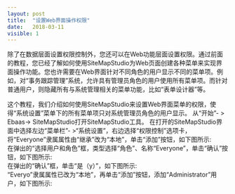 ```yaml
---
layout: post
title:  "设置Web界面操作权限"
date:   2018-03-11
visible: 1
---
```


除了在数据层面设置权限控制外，您还可以在Web功能层面设置权限。通过前面的教程，您已经了解如何使用SiteMapStudio为Web页面创建各种菜单来实现界面操作功能。您也许需要在Web界面针对不同角色的用户显示不同的菜单项。例如，对“事务跟踪管理”系统，允许具有管理员角色的用户使用所有菜单项。而针对普通用户，则隐藏所有与系统管理相关的菜单功能，比如“表单设计器”等。

这个教程，我们介绍如何使用SiteMapStudio来设置Web界面菜单的权限，使得“系统设置”菜单下的所有菜单项只对系统管理员角色的用户显示。
从“开始”- > Ebaas-> SiteMapStudio打开SiteMapStudio工具。 在打开的SiteMapStudio界面中选择左边“菜单栏”- >“系统设置”，右边选择“权限控制”选项卡，将“Everyone”隶属属性由“继承”改为“本地”，单击“添加”按钮，如下图所示:
<img src="{{'/assets/img/2018-3-11-设置Web界面操作权限1.png' | prepend: site.baseurl }}" alt=""><br>
在弹出的“选择用户和角色”框，类型选择“角色”、名称“Everyone”，单击“确认”按钮，如下图所示:
<img src="{{'/assets/img/2018-3-11-设置Web界面操作权限2.png' | prepend: site.baseurl }}" alt=""><br>
在弹出的“确认”框，单击“是（y）”，如下图所示:
<img src="{{'/assets/img/2018-3-11-设置Web界面操作权限3.png' | prepend: site.baseurl }}" alt=""><br>
“Everyo”隶属属性已改为“本地”，再单击“添加”按钮，添加“Administrator”用户，如下图所示:
<img src="{{'/assets/img/2018-3-11-设置Web界面操作权限4.png' | prepend: site.baseurl }}" alt=""><br>
